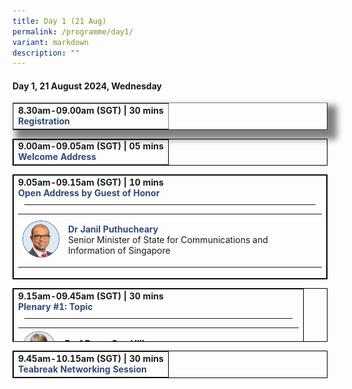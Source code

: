 ```yaml
---
title: Day 1 (21 Aug)
permalink: /programme/day1/
variant: markdown
description: ""
---
```

<h4 style="margin:1"><strong>Day 1, 21 August 2024, Wednesday</strong></h4>
<p> </p>
<table cellpadding="10" border="1" style="width: 100%; border-collapse: collapse; box-shadow: 10px 10px 10px 5px Grey;">
<tbody>
<tr>
<td style="width: 100%;">
<p style="margin:0"><strong>8.30am-09.00am (SGT) | 30 mins</strong></p>
<h4 style="margin:0"><span style="color: #324975;">Registration</span></h4>
</td>
</tr>
</tbody>
</table>
<p></p>
<table cellpadding="10" border="1" style="width: 100%; border-collapse: collapse; border-style: solid; border-color: #000000;">
<tbody>
<tr>
<td style="width: 100%;">
<p style="margin:0"><strong>9.00am-09.05am (SGT) | 05 mins</strong></p>
<h4 style="margin:0"><span style="color: #324975;">Welcome Address</span></h4>
</td>
</tr>
</tbody>
</table>
<p> </p>
<table cellpadding="10" border="1" style="width: 100%; border-collapse: collapse; border-style: solid; border-color: #000000;">
<tbody>
<tr>
<td style="width: 100%;">
<p style="margin:0"><strong>9.05am-09.15am (SGT) | 10 mins</strong></p>
<h4 style="margin:0"><span style="color: #324975;">Open Address by Guest of Honor</span></h4><hr style="margin:10px">
<table border="0" style="width: 100%; border-collapse: collapse; border-style: none;">
<tbody>
<tr>
<td style="width: 15%;"><img alt="Janil Puthucheary" src="/images/Speaker%20Photos%20(Round)/Dr_Janil.png"></td>
<td style="width: 85%;">
<p><span style="color: #324975;"><strong>Dr Janil Puthucheary</strong></span><br>Senior Minister of State for Communications and Information of Singapore</p>
</td>
</tr>
</tbody>
</table>
</td>
</tr>
</tbody>
</table>
<p> </p>
<table cellpadding="10" border="1" style="width: 100%; border-collapse: collapse; border-style: solid; border-color: #000000; height: 86px;">
<tbody>
<tr style="height: 86px;">
<td style="width: 100%; height: 86px;">
<p style="margin:0"><strong>9.15am-09.45am (SGT) | 30 mins</strong></p>
<h4 style="margin:0"><span style="color: #324975;">Plenary #1: Topic </span></h4><hr style="margin:10px">
<table border="0" style="width: 100%; border-collapse: collapse; border-style: none;">
<tbody>
<tr>
<td style="width: 15%;"><img alt="Dame Sue Hill" src="/images/Speaker%20Photos%20(Round)/Dame_Sue_Hill.png"></td>
<td style="width: 85%;">
<p><strong>Prof Dame Sue Hill</strong><br>NHS England</p>
</td>
</tr>
</tbody>
</table>
</td>
</tr>
</tbody>
</table>
<p> </p>
<table cellpadding="10" border="1" style="width: 100%; border-collapse: collapse; border-style: solid; border-color: #000000;">
<tbody>
<tr>
<td style="width: 100%;">
<p style="margin:0"><strong>9.45am-10.15am (SGT) | 30 mins</strong></p>
<h4 style="margin:0"><span style="color: #324975;">Teabreak Networking Session</span></h4>
</td>
</tr>
</tbody>
</table>